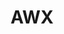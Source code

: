 ---
title: "AWX"
weight: 1
description: >
  Agentless configuration maanagement
categories: [devops]
tags: [ConfigurationManagement]
---